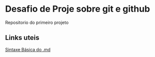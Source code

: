 # Desafio de Proje sobre git e github
Repositorio do primeiro projeto 

## Links uteis 
[Sintaxe Básica do .md](https://www.markdownguide.org/basic-syntax/)
